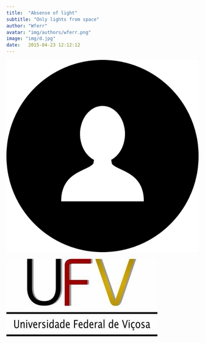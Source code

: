 ```yaml
---
title:  "Absense of light"
subtitle: "Only lights from space"
author: "Wferr"
avatar: "img/authors/wferr.png"
image: "img/d.jpg"
date:   2015-04-23 12:12:12
---
```




![Caption for the picture.](img/icons/aluno.svg)

![Caption for the picture2.](img/icons/UFV.jpg)
